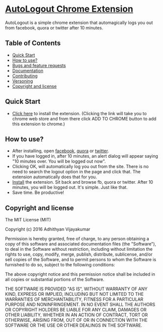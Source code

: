 # [AutoLogout Chrome Extension](https://tr.im/autologout)

AutoLogout is a simple chrome extension that automagically logs you out from facebook, quora or twitter after 10 minutes.

## Table of Contents

* [Quick Start](#quick-start)
* [How to use?](#how-to-use?)
* [Bugs and feature requests](#bugs-and-feature-requests)
* [Documentation](#documentation)
* [Contributing](#contributing)
* [Versoning](#versoning)
* [Copyright and license](#copyright-and-license)

## Quick Start

* [Click here](https://tr.im/autologout) to install the extension. (Clicking the link will take you to chrome web store and from there click ADD TO CHROME button to add this extension to chrome.)

## How to use?

* After installing, open [facebook](https://www.facebook.com), [quora](https://www.quora.com) or [twitter](https://twitter.com). 
* If you have logged in, after 10 minutes, an alert dialog will appear saying "10 minutes over. You will be logged out now". 
* Clicking OK, will automatically log you out from the site. There is no need to search the logout option in the page and click that. The extension automatically does that for you.
* [Install](https://tr.im/autologout) the extension. Sit back and browse fb, quora or twitter. After 10 minutes, you will be logged out. It's simple. Just like that.
* Save time. Be productive!

## Copyright and license

The MIT License (MIT)

Copyright (c) 2016 Adhithyan Vijayakumar

Permission is hereby granted, free of charge, to any person obtaining a copy
of this software and associated documentation files (the "Software"), to deal
in the Software without restriction, including without limitation the rights
to use, copy, modify, merge, publish, distribute, sublicense, and/or sell
copies of the Software, and to permit persons to whom the Software is
furnished to do so, subject to the following conditions:

The above copyright notice and this permission notice shall be included in all
copies or substantial portions of the Software.

THE SOFTWARE IS PROVIDED "AS IS", WITHOUT WARRANTY OF ANY KIND, EXPRESS OR
IMPLIED, INCLUDING BUT NOT LIMITED TO THE WARRANTIES OF MERCHANTABILITY,
FITNESS FOR A PARTICULAR PURPOSE AND NONINFRINGEMENT. IN NO EVENT SHALL THE
AUTHORS OR COPYRIGHT HOLDERS BE LIABLE FOR ANY CLAIM, DAMAGES OR OTHER
LIABILITY, WHETHER IN AN ACTION OF CONTRACT, TORT OR OTHERWISE, ARISING FROM,
OUT OF OR IN CONNECTION WITH THE SOFTWARE OR THE USE OR OTHER DEALINGS IN THE
SOFTWARE.
